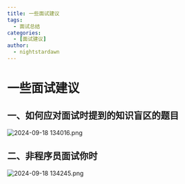 ```yaml
---
title: 一些面试建议
tags:
  - 面试总结
categories:
  - [面试建议]
author:
  - nightstardawn
---
```


# 一些面试建议

## 一、如何应对面试时提到的知识盲区的题目

![ 2024-09-18 134016.png](https://s2.loli.net/2024/09/18/wiuXkaULcZmtdMY.png)

## 二、非程序员面试你时

![ 2024-09-18 134245.png](https://s2.loli.net/2024/09/18/mhKa5VnZRo3DEeg.png)
